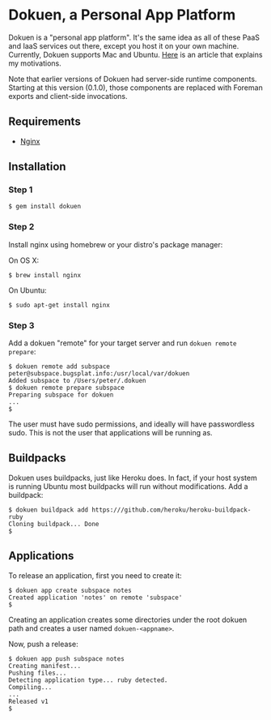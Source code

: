 # Dokuen, a Personal App Platform

Dokuen is a "personal app platform". It's the same idea as all of these PaaS and IaaS services out there, except you host it on
your own machine. Currently, Dokuen supports Mac and Ubuntu. [Here](http://bugsplat.info/2012-05-17-dokuen-a-personal-app-platform.html) is an article that explains my motivations.

Note that earlier versions of Dokuen had server-side runtime components. Starting at this version (0.1.0), those components are replaced with Foreman exports and client-side
invocations.

## Requirements

* [Nginx](http://wiki.nginx.org/Main)

## Installation

### Step 1

```
$ gem install dokuen
```

### Step 2

Install nginx using homebrew or your distro's package manager:

On OS X:
```
$ brew install nginx
```

On Ubuntu:
```
$ sudo apt-get install nginx
```

### Step 3

Add a dokuen "remote" for your target server and run `dokuen remote prepare`:

```
$ dokuen remote add subspace peter@subspace.bugsplat.info:/usr/local/var/dokuen
Added subspace to /Users/peter/.dokuen
$ dokuen remote prepare subspace
Preparing subspace for dokuen
...
$
```

The user must have sudo permissions, and ideally will have passwordless sudo. This is
not the user that applications will be running as.

## Buildpacks

Dokuen uses buildpacks, just like Heroku does. In fact, if your host system
is running Ubuntu most buildpacks will run without modifications. Add a buildpack:

```
$ dokuen buildpack add https:///github.com/heroku/heroku-buildpack-ruby
Cloning buildpack... Done
$
```

## Applications

To release an application, first you need to create it:

```
$ dokuen app create subspace notes
Created application 'notes' on remote 'subspace'
$
```

Creating an application creates some directories under the root dokuen path
and creates a user named `dokuen-<appname>`.

Now, push a release:
```
$ dokuen app push subspace notes
Creating manifest...
Pushing files...
Detecting application type... ruby detected.
Compiling...
...
Released v1
$
```

